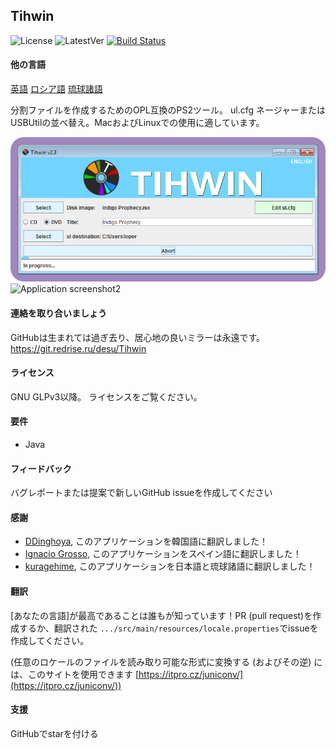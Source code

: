## Tihwin
![License](https://img.shields.io/badge/License-GPLv3-blue.svg) ![LatestVer](https://img.shields.io/github/release/developersu/Tihwin.svg) [![Build Status](https://ci.redrise.ru/api/badges/desu/Tihwin/status.svg)](https://ci.redrise.ru/desu/Tihwin)

#### 他の言語
[英語](README.md)
[ロシア語](README_RU.md)
[琉球諸語](README_RYU.md)

分割ファイルを作成するためのOPL互換のPS2ツール。 ul.cfg ネージャーまたはUSBUtilの並べ替え。MacおよびLinuxでの使用に適しています。

![Application screenshot1](screenshots/1.png)
![Application screenshot2](screenshots/2.png)

#### 連絡を取り合いましょう

GitHubは生まれては過ぎ去り、居心地の良いミラーは永遠です。 https://git.redrise.ru/desu/Tihwin

#### ライセンス

GNU GLPv3以降。 ライセンスをご覧ください。

#### 要件

* Java

#### フィードバック

バグレポートまたは提案で新しいGitHub issueを作成してください

#### 感謝

* [DDinghoya](https://github.com/DDinghoya), このアプリケーションを韓国語に翻訳しました！
* [Ignacio Grosso](https://github.com/blckbearx), このアプリケーションをスペイン語に翻訳しました！
* [kuragehime](https://github.com/kuragehimekurara1), このアプリケーションを日本語と琉球諸語に翻訳しました！

#### 翻訳

[あなたの言語]が最高であることは誰もが知っています！PR (pull request)を作成するか、翻訳された `.../src/main/resources/locale.properties`でissueを作成してください。

(任意のロケールのファイルを読み取り可能な形式に変換する (およびその逆) には、このサイトを使用できます [https://itpro.cz/juniconv/](https://itpro.cz/juniconv/))

#### 支援

GitHubでstarを付ける
